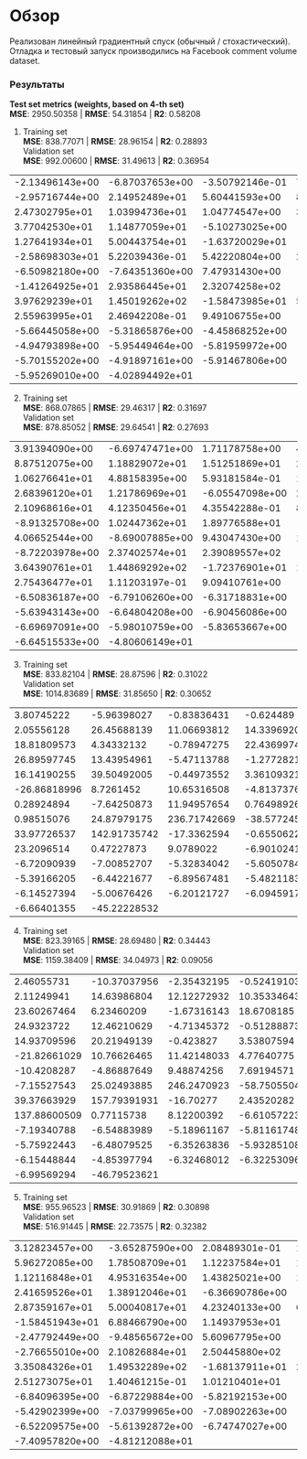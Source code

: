 # Обзор

Реализован линейный градиентный спуск (обычный / стохастический). Отладка и тестовый запуск производились на Facebook comment volume dataset.

### Результаты
**Test set metrics  (weights, based on 4-th set)**  
**MSE**: 2950.50358 | **RMSE**: 54.31854 | **R2**: 0.58208  



1. Training set  
**MSE**: 838.77071 | **RMSE**: 28.96154 | **R2**: 0.28893  
Validation set  
**MSE**: 992.00600 | **RMSE**: 31.49613 | **R2**: 0.36954  

| | | | |
|	--	|	--	|	--	|	--	|
|-2.13496143e+00 | -6.87037653e+00 | -3.50792146e-01 | 7.36528454e-02 |
| -2.95716744e+00 | 2.14952489e+01 | 5.60441593e+00 | 8.97284811e+00 |
| 2.47302795e+01 | 1.03994736e+01 | 1.04774547e+00 | 3.15781953e+01 |
| 3.77042530e+01 | 1.14877059e+01 | -5.10273025e+00 | -1.28127539e+00 |
| 1.27641934e+01 | 5.00443754e+01 | -1.63720029e+01 | -1.35994696e+00 |
| -2.58698303e+01 | 5.22039436e-01 | 5.42220804e+00 | 2.03425342e+00 |
| -6.50982180e+00 | -7.64351360e+00 | 7.47931430e+00 | -1.32979774e+01 |
| -1.41264925e+01 | 2.93586445e+01 | 2.32074258e+02 | -4.73893447e+01 |
| 3.97629239e+01 | 1.45019262e+02 | -1.58473985e+01 | 5.15316750e+00 |
| 2.55963995e+01 | 2.46942208e-01 | 9.49106755e+00 | -5.58654852e+00 |
| -5.66445058e+00 | -5.31865876e+00 | -4.45868252e+00 | -4.96750886e+00 |
| -4.94793898e+00 | -5.95449464e+00 | -5.81959972e+00 | -4.77668237e+00 |
| -5.70155202e+00 | -4.91897161e+00 | -5.91467806e+00 | -5.59476684e+00 |
| -5.95269010e+00 | -4.02894492e+01 | | |
 
2. Training set   
**MSE**: 868.07865 | **RMSE**: 29.46317 | **R2**: 0.31697  
Validation set   
**MSE**: 878.85052 | **RMSE**: 29.64541 | **R2**: 0.27693  

| | | | |
|	--	|	--	|	--	|	--	|
| 3.91394090e+00 | -6.69747471e+00 | 1.71178758e+00 | 4.59415088e-01 |
| 8.87512075e+00 | 1.18829072e+01 | 1.51251869e+01 | 2.42929526e+01 |
| 1.06276641e+01 | 4.88158395e+00 | 5.93181584e-01 | 1.92417019e+01 | 
| 2.68396120e+01 | 1.21786969e+01 | -6.05547098e+00 | 2.42162497e+00 |
| 2.10968616e+01 | 4.12350456e+01 | 4.35542288e-01 | 8.34800818e+00 |
| -8.91325708e+00 | 1.02447362e+01 | 1.89776588e+01 | -5.73207911e+00 |
| 4.06652544e+00 | -8.69007885e+00 | 9.43047430e+00 | 1.33724160e+00 |
| -8.72203978e+00 | 2.37402574e+01 | 2.39089557e+02 | -4.20563245e+01 |
| 3.64390761e+01 | 1.44869292e+02 | -1.72376901e+01 | 1.59972652e+00 |
| 2.75436477e+01 | 1.11203197e-01 | 9.09410761e+00 | -6.78826334e+00 |
| -6.50836187e+00 | -6.79106260e+00 | -6.31718831e+00 | -5.97485594e+00 |
| -5.63943143e+00 | -6.64804208e+00 | -6.90456086e+00 | -5.49981503e+00 |
| -6.69697091e+00 | -5.98010759e+00 | -5.83653667e+00 | -5.94595728e+00 |
| -6.64515533e+00 | -4.80606149e+01 | | |

3. Training set  
**MSE**: 833.82104 | **RMSE**: 28.87596 | **R2**: 0.31022  
Validation set  
**MSE**: 1014.83689 | **RMSE**: 31.85650 | **R2**: 0.30652  

| | | | |
|	--	|	--	|	--	|	--	|
| 3.80745222 | -5.96398027 | -0.83836431 | -0.624489 | 
| 2.05556128 | 26.45688139 | 11.06693812 | 14.33969208 | 
| 18.81809573 | 4.34332132 | -0.78947275 | 22.43699744 | 
| 26.89597745 | 13.43954961 | -5.47113788 | -1.27728217 | 
| 16.14190255 | 39.50492005 | -0.44973552 | 3.36109321 |
| -26.86818996 | 8.7261452 | 10.65316508 | -4.81373764 | 
| 0.28924894 | -7.64250873 | 11.94957654 | 0.76498926 | 
| 0.98515076 | 24.87979175 | 236.71742669 | -38.57724527 | 
| 33.97726537 | 142.91735742 | -17.3362594 | -0.6550622 | 
| 23.2096514 | 0.47227873 | 9.0789022 | -6.90102414 |
| -6.72090939 | -7.00852707 | -5.32834042 | -5.60507847 |
| -5.39166205 | -6.44221677 | -6.89567481 | -5.48211831 |
| -6.14527394 | -5.00676426 | -6.20121727 | -6.0945917 | 
| -6.66401355 | -45.22228532 | | |

4. Training set   
**MSE**: 823.39165 | **RMSE**: 28.69480 | **R2**: 0.34443  
Validation set  
**MSE**: 1159.38409 | **RMSE**: 34.04973 | **R2**: 0.09056  

| | | | |
|	--	|	--	|	--	|	--	|
| 2.46055731 | -10.37037956 | -2.35432195 | -0.52419103 | 
| 2.11249941 | 14.63986804 | 12.12272932 | 10.35334643 | 
| 23.60267464 | 6.23460209 | -1.67316143 | 18.6708185 | 
| 24.9323722 | 12.46210629 | -4.71345372 | -0.51288873 | 
| 14.93709596 | 20.21949139 | -0.423827 | 3.53807594 | 
| -21.82661029 | 10.76626465 | 11.42148033 | 4.77640775 | 
| -10.4208287 | -4.86887649 | 9.48874256 | 7.69194571 | 
| -7.15527543 | 25.02493885 | 246.2470923 | -58.75055041 | 
| 39.37663929 | 157.79391931 | -16.70277 | 2.43520282 | 
| 137.88600509 | 0.77115738 | 8.12200392 | -6.61057223
| -7.19340788 | -6.54883989 | -5.18961167 | -5.81161748 | 
| -5.75922443 | -6.48079525 | -6.35263836 | -5.93285108 | 
| -6.15448844 | -4.85397794 | -6.32468012 | -6.32253096 | 
| -6.99569294 | -46.79523621 | | |

5. Training set    
**MSE**: 955.96523 | **RMSE**: 30.91869 | **R2**: 0.30898  
Validation set    
**MSE**: 516.91445 | **RMSE**: 22.73575 | **R2**: 0.32382  

| | | | |
|	--	|	--	|	--	|	--	|
| 3.12823457e+00 | -3.65287590e+00 | 2.08489301e-01 | 1.85461265e-01 |
| 5.96272085e+00 | 1.78508709e+01 | 1.12237584e+01 | 1.54609995e+01 |
| 1.12116848e+01 | 4.95316354e+00 | 1.43825021e+00 | 1.76921663e+01 |
| 2.41659526e+01 | 1.38912046e+01 | -6.36690786e+00 | -2.26030566e+00 |
| 2.87359167e+01 | 5.00040817e+01 | 4.23240133e+00 | 6.71176025e+00 |
| -1.58451943e+01 | 6.88466790e+00 | 1.14937953e+01 | -8.72086459e+00 |
| -2.47792449e+00 | -9.48565672e+00 | 5.60967795e+00 | -5.04048045e+00 |
| -2.76655010e+00 | 2.10826884e+01 | 2.50445880e+02 | -4.41140288e+01 |
| 3.35084326e+01 | 1.49532289e+02 | -1.68137911e+01 | 2.30960116e+00 |
| 2.51273075e+01 | 1.40461215e-01 | 1.01210401e+01 | -6.67664079e+00 |
| -6.84096395e+00 | -6.87229884e+00 | -5.82192153e+00 | -6.04085506e+00 |
| -5.42902399e+00 | -7.03799965e+00 | -7.08902263e+00 | -5.85186304e+00 |
| -6.52209575e+00 | -5.61392872e+00 | -6.74747027e+00 | -5.94809076e+00 |
| -7.40957820e+00 | -4.81212088e+01 | | |

